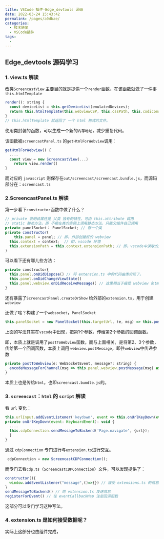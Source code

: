 ```yaml
---
title: VSCode 插件-Edge_devtools 源码
date: 2022-03-24 15:43:42
permalink: /pages/a0dbae/
categories:
  - 技术随笔
  - VSCode插件
tags:
  - 
---
```

## Edge_devtools 源码学习

### 1. view.ts 解读

改类`ScreencastView` 主要目的就是提供一个`render`函数，在该函数就做了一件事`this.htmlTemplate`

```javascript
render(): string {
  const deviceList = this.getDeviceList(emulatedDevices);
  return this.htmlTemplate(this.webviewCSP, this.cssPath, this.codiconsUri, this.inspectorUri, deviceList);
}
// this.htmlTemplate 就返回了 一个 html 格式的文件。
```

使用类封装的函数，可以生成一个新的`内存地址`，减少重复代码。

该函数被`screencastPanel.ts` 的`getHtmlForWebview`调用：

```javascript
getHtmlForWebview() {
  ....
  const view = new ScreencastView(...)
	return view.render()
}
```

而对应的 `javascript` 则保存在`out/screencast/screencast.bundle.js`，而源码部分在：`screencast.ts`

### 2.ScreencastPanel.ts 解读

第一步看下`constructor`函数中做了什么？

```javascript
// private 说明该属性是 父类 独有的特性，可由 this.attribute 调用
// static 静态方法，即 不能在类的实例上调用静态方法，只能父组件自己调用
private panelSocket： PanelSocket; // 有一个类
private constructor(
	this.panel = panel; // 即，外部创建好的 webview
  this.context = context;  // 即，vscode 环境
  this.extensionPath = this.context.extensionPath; // 即，vscode中读取的当前路径。
)
```

可以看下还有哪儿些方法：

```javascript
private constructor{
  this.panel.onDidDispose() // 将 extension.ts 中的代码由类实现了。
  this.panel.onDidChangeViewState()
  this.panel.webview.onDidReceiveMessage() // 这里相当于接受 webview（html） 传递内容
}
```

还有暴露了`ScreencastPanel.createOrShow` 给外部的`extension.ts`，用于创建 `webview`

还做了啥？构建了一个`websocket`，`PanelSocket`

```javascript
this.panelSocket = new PanelSocket(this.targetUrl, (e, msg) => this.postToWebview(e, msg))
```

上面的写法其实在`vscode`中出现，把第1个参数，传给第2个参数的回调函数。

即，本质上就是调用了`postToWebview`函数，而与上面相关，是将第2、3个参数，传给第一个回调函数，本质上调用 `webview.postMessage`，即往`webview`中传递参数

```javascript
private postToWebview(e: WebSocketEvent, message?: string) {
  encodeMessageForChannel(msg => this.panel.webview.postMessage(msg) as unknown as void, 'websocket', { event: e, message });
}
```

本质上也是传给`html`，也即`screencast.bundle.js`的。



### 3. `screencast`：`html` 的 `script` 解读

看 `url` 变化：

```javascript
this.urlInput.addEventListener('keydown', event => this.onUrlKeyDown(event));
private onUrlKeyDown(event: KeyboardEvent): void {
  ....
  this.cdpConnection.sendMessageToBackend('Page.navigate', {url});
  }
}
```

通过 `cdpConnection` 专门进行与`extension.ts`进行交互。

```javascript
 cdpConnection = new ScreencastCDPConnection();
```

而专门去看`cdp.ts`（`ScreencastCDPConnection`）文件，可以发现提供了：

```javascript
constructor(){
  window.addEventListener("message",()=>{}) // 接受 extensions.ts 的信息
}
sendMessageToBackend() // 向 extension.ts 发送信息
registerForEvent() // 往 eventCallbackMap 注册回调函数
```

这部分可以专门学习这种写法。



### 4. extension.ts 是如何接受数据呢？

实际上这部分也由组件完成，
